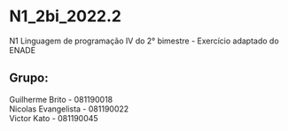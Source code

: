 # N1_2bi_2022.2
N1 Linguagem de programação IV do 2° bimestre - Exercício adaptado do ENADE

## Grupo:
Guilherme Brito - 081190018<br>
Nicolas Evangelista - 081190022<br>
Victor Kato - 081190045<br>
